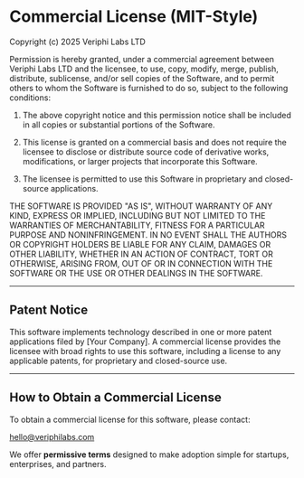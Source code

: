 # Commercial License (MIT-Style)

Copyright (c) 2025 Veriphi Labs LTD

Permission is hereby granted, under a commercial agreement between
Veriphi Labs LTD and the licensee, to use, copy, modify, merge,
publish, distribute, sublicense, and/or sell copies of the Software,
and to permit others to whom the Software is furnished to do so,
subject to the following conditions:

1. The above copyright notice and this permission notice shall be
   included in all copies or substantial portions of the Software.

2. This license is granted on a commercial basis and does not require
   the licensee to disclose or distribute source code of derivative
   works, modifications, or larger projects that incorporate this
   Software.

3. The licensee is permitted to use this Software in proprietary and
   closed-source applications.

THE SOFTWARE IS PROVIDED "AS IS", WITHOUT WARRANTY OF ANY KIND, EXPRESS
OR IMPLIED, INCLUDING BUT NOT LIMITED TO THE WARRANTIES OF
MERCHANTABILITY, FITNESS FOR A PARTICULAR PURPOSE AND NONINFRINGEMENT.
IN NO EVENT SHALL THE AUTHORS OR COPYRIGHT HOLDERS BE LIABLE FOR ANY
CLAIM, DAMAGES OR OTHER LIABILITY, WHETHER IN AN ACTION OF CONTRACT,
TORT OR OTHERWISE, ARISING FROM, OUT OF OR IN CONNECTION WITH THE
SOFTWARE OR THE USE OR OTHER DEALINGS IN THE SOFTWARE.

---

## Patent Notice

This software implements technology described in one or more patent applications
filed by [Your Company]. A commercial license provides the licensee with broad
rights to use this software, including a license to any applicable patents,
for proprietary and closed-source use.

---

## How to Obtain a Commercial License

To obtain a commercial license for this software, please contact:

hello@veriphilabs.com


We offer **permissive terms** designed to make adoption simple for startups,
enterprises, and partners.